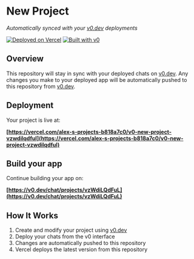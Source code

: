 # New Project

*Automatically synced with your [v0.dev](https://v0.dev) deployments*

[![Deployed on Vercel](https://img.shields.io/badge/Deployed%20on-Vercel-black?style=for-the-badge&logo=vercel)](https://vercel.com/alex-s-projects-b818a7c0/v0-new-project-vzwdilqdful)
[![Built with v0](https://img.shields.io/badge/Built%20with-v0.dev-black?style=for-the-badge)](https://v0.dev/chat/projects/vzWdiLQdFuL)

## Overview

This repository will stay in sync with your deployed chats on [v0.dev](https://v0.dev).
Any changes you make to your deployed app will be automatically pushed to this repository from [v0.dev](https://v0.dev).

## Deployment

Your project is live at:

**[https://vercel.com/alex-s-projects-b818a7c0/v0-new-project-vzwdilqdful](https://vercel.com/alex-s-projects-b818a7c0/v0-new-project-vzwdilqdful)**

## Build your app

Continue building your app on:

**[https://v0.dev/chat/projects/vzWdiLQdFuL](https://v0.dev/chat/projects/vzWdiLQdFuL)**

## How It Works

1. Create and modify your project using [v0.dev](https://v0.dev)
2. Deploy your chats from the v0 interface
3. Changes are automatically pushed to this repository
4. Vercel deploys the latest version from this repository